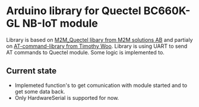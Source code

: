 # Arduino library for Quectel BC660K-GL NB-IoT module

Library is based on [M2M_Quectel libary from M2M solutions AB](https://github.com/m2m-solutions/M2M_Quectel) and partialy on [AT-command-library from Timothy Woo](https://github.com/botletics/AT-Command-Library).
Library is using UART to send AT commands to Quectel module. Some logic is implemented to.

## Current state
- Implemeted function's to get comunication with module started and to get some data back.
- Only HardwareSerial is supported for now.